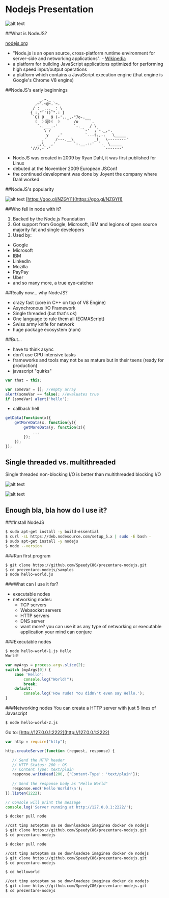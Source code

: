 # Nodejs Presentation

[logo]: https://raw.githubusercontent.com/SpeedyC86/prezentare-nodejs/master/assets/nodejs-logo.png "NodeJS"
[iot]: https://raw.githubusercontent.com/SpeedyC86/prezentare-nodejs/master/assets/iot.png "Interest over time"
[non-blocking-io]: https://raw.githubusercontent.com/SpeedyC86/prezentare-nodejs/master/assets/nodejs.png "Single threaded non-blocking I/O"
[blocking-io]: https://raw.githubusercontent.com/SpeedyC86/prezentare-nodejs/master/assets/apache.png "Multi threaded blocking I/O"
![alt text][logo]


##What is NodeJS?

[nodejs.org](https://nodejs.org)

* "Node.js is an open source, cross-platform runtime environment for server-side and networking applications". - [Wikipedia](https://en.wikipedia.org/wiki/Node.js)
* a platform for building JavaScript applications optimized for performing high speed input/output operations 
* a platform which contains a JavaScript execution engine (that engine is Google's Chrome V8 engine)


##NodeJS's early beginnings 

                   _.~._
                 ,~'.~@~.`~.
                / : _..._ : \
               { :,"''))`".: }
                `C) 9 _ 9 (-'.._,-"7o-.__
                 (  )(@)(  )      /o     `.
                  `-.___.-'       `-._   / \
                     \ /              `-'  ;`-._,-.
                      y    ,'          `---t.,-.   \_____
                    ,'    /---.__\         _(   \--------'
                  _,\   ,'        `-.__.--'  `.  \_____
               '///,-`-'                       `-------'

* NodeJS was created in 2009 by Ryan Dahl, it was first published for Linux
* debuted at the November 2009 European JSConf
* the continued development was done by Joyent the company where Dahl worked


##NodeJS's popularity

![alt text][iot]
[https://goo.gl/NZGYl1](https://goo.gl/NZGYl1)

##Who fell in node with it?

1. Backed by the Node.js Foundation
2. Got support from Google, Microsoft, IBM and legions of open source majority fat and single developers
3. Used by:
  * Google   
  * Microsoft  
  * IBM   
  * LinkedIn  
  * Mozilla  
  * PayPay  
  * Uber   
  * and so many more, a true eye-catcher

##Really now... why NodeJS?

* crazy fast (core in C++ on top of V8 Engine)
* Asynchronous I/O Framework
* Single threaded (but that's ok)
* One language to rule them all (ECMAScript)
* Swiss army knife for network
* huge package ecosystem (npm)
 
##But...

* have to think async
* don't use CPU intensive tasks 
* frameworks and tools may not be as mature but in their teens (ready for production)
* javascript "quirks"
```javascript
var that = this; 
```
```javascript
var someVar = []; //empty array
alert(someVar == false); //evaluates true
if (someVar) alert('hello');
```
* callback hell
```javascript
getData(function(x){
    getMoreData(x, function(y){
        getMoreData(y, function(z){ 
            ...
        });
    });
});
```
## Single threaded vs. multithreaded

Single threaded non-blocking I/O is better than multithreaded blocking I/O

![alt text][blocking-io]

![alt text][non-blocking-io]

## Enough bla, bla how do I use it?

###Install NodeJS
```bash
$ sudo apt-get install -y build-essential
$ curl -sL https://deb.nodesource.com/setup_5.x | sudo -E bash -
$ sudo apt-get install -y nodejs
$ node --version
```

###Run first program
```bash
$ git clone https://github.com/SpeedyC86/prezentare-nodejs.git
$ cd prezentare-nodejs/samples
$ node hello-world.js
```

###What can I use it for?

* executable nodes
* networking nodes:
  * TCP servers
  * Websocket servers
  * HTTP servers
  * DNS server
  * want more? you can use it as any type of networking or executable application your mind can conjure

###Executable nodes
```bash
$ node hello-world-1.js Hello
World!
```

```javascript
var myArgs = process.argv.slice(2);
switch (myArgs[0]) {
    case 'Hello':
        console.log("World!");
        break;
    default:
        console.log('How rude! You didn\'t even say Hello.');
}
```

###Networking nodes
You can create a HTTP server with just 5 lines of Javascript
```bash
$ node hello-world-2.js
```

Go to: [http://127.0.0.1:2222](http://127.0.0.1:2222)
```javascript
var http = require("http");

http.createServer(function (request, response) {

   // Send the HTTP header 
   // HTTP Status: 200 : OK
   // Content Type: text/plain
   response.writeHead(200, {'Content-Type': 'text/plain'});
   
   // Send the response body as "Hello World"
   response.end('Hello World!\n');
}).listen(2222);

// Console will print the message
console.log('Server running at http://127.0.0.1:2222/');
```









```bash
$ docker pull node 

//cat timp asteptam sa se downloadeze imaginea docker de nodejs
$ git clone https://github.com/SpeedyC86/prezentare-nodejs.git
$ cd prezentare-nodejs
```

```bash
$ docker pull node 

//cat timp asteptam sa se downloadeze imaginea docker de nodejs
$ git clone https://github.com/SpeedyC86/prezentare-nodejs.git
$ cd prezentare-nodejs
```

```bash
$ cd helloworld

//cat timp asteptam sa se downloadeze imaginea docker de nodejs
$ git clone https://github.com/SpeedyC86/prezentare-nodejs.git
$ cd prezentare-nodejs
```